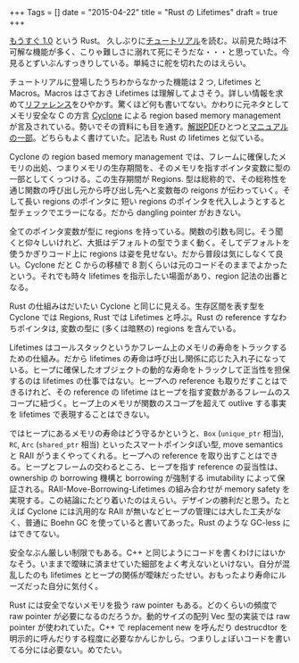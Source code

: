 +++
Tags = []
date = "2015-04-22"
title = "Rust の Lifetimes"
draft = true
+++

[もうすぐ 1.0](http://blog.rust-lang.org/2015/02/13/Final-1.0-timeline.html) という Rust。
久しぶりに[チュートリアル](http://doc.rust-lang.org/nightly/book/)を読む。以前見た時は不可解な機能が多く、こりゃ難しさに溺れて死にそうだな・・・と思っていた。今見るとずいぶんすっきりしている。単純さに舵を切れたのはえらい。

チュートリアルに登場したうちわからなかった機能は 2 つ, Lifetimes と Macros。Macros はさておき Lifetimes は理解してよさそう。詳しい情報を求めて[リファレンス](http://doc.rust-lang.org/nightly/reference.html
)をひやかす。驚くほど何も書いてない。かわりに元ネタとしてメモリ安全な C の方言 [Cyclone](http://cyclone.thelanguage.org/) による region based memory management が言及されている。勢いでその資料にも目を通す。[解説PDF](http://www.cs.umd.edu/projects/cyclone/papers/cyclone-regions.pdf)ひとつと[マニュアルの一部](http://cyclone.thelanguage.org/wiki/Memory%20Management%20Via%20Regions/)。どちらもよく書けていた。記法も Rust の lifetimes と似ている。

Cyclone の region based memory management では、フレームに確保したメモリの出処、つまりメモリの生存期間を、そのメモリを指すポインタ変数に型の一部としてくっつける。この生存期間が Regions. 型は総称的で、その総称性を通じ関数の呼び出し元から呼び出し先へと変数毎の reigons が伝わっていく。そして長い regions のポインタに 短い regions のポインタを代入しようとすると型チェックでエラーになる。だから dangling pointer がおきない。

全てのポインタ変数が型に regions を持っている。関数の引数も同じ。そう聞くと仰々しいけれど、大抵はデフォルトの型でうまく動く。そしてデフォルトを使うかぎりコード上に regions は姿を見せない。だから普段は気にしなくて良い。Cyclone だと C からの移植で 8 割くらいは元のコードそのままでよかったという。それでも時々 lifetimes を指示したい場面があり、region 記法の出番となる。

Rust の仕組みはだいたい Cyclone と同じに見える。生存区間を表す型を Cyclone では Regions, Rust では Lifetimes と呼ぶ。Rust の reference すなわちポインタは, 変数の型に (多くは暗黙の) regions を含んでいる。

Lifetimes はコールスタックというかフレーム上のメモリの寿命をトラックするための仕組み。だから lifetimes の寿命は呼び出し関係に応じた入れ子になっている。ヒープに確保したオブジェクトの動的な寿命をトラックして正当性を担保するのは lifetimes の仕事ではない。ヒープへの reference も取りだすことはできるけれど、その reference の lifetime はヒープを指す変数があるフレームのスコープに紐づく。ヒープ上のメモリが関数のスコープを超えて outlive する事実を lifetimes で表現することはできない。

ではヒープにあるメモリの寿命はどう守るかというと、`Box` (`unique_ptr` 相当), `RC`, `Arc` (`shared_ptr` 相当) といったスマートポインタぽい型, move semantics と RAII がうまくやってくれる。ヒープへの reference を取り出すことはできる。ヒープとフレームの交わるところ、ヒープを指す reference の妥当性は、ownership の borrowing 機構と borrowing が強制する imutability によって保証される。RAII-Move-Borrowing-Lifetimes の組み合わせが memory safety を実現する。この結論にたどり着いたのはえらい。デザインの勝利だと思う。たとえば Cyclone には汎用的な RAII が無いなどヒープの管理には大した工夫がなく、普通に Boehn GC を使っていると書いてあった。Rust のような GC-less にはできてない。

安全なぶん厳しい制限でもある。C++ と同じようにコードを書くわけにはいかなそう。いままで曖昧に済ませていた細部をよく考えないといけない。自分が混乱したのも lifetimes とヒープの関係が曖昧だったせい。おもったより寿命にルーズだった自分に気付く。

Rust には安全でないメモリを扱う raw pointer もある。どのくらいの頻度で raw pointer が必要になるのだろうか。動的サイズの配列 Vec 型の実装では raw pointer が使われていた。C++ で replacement new を呼んだり destrucdtor を明示的に呼んだりする程度に必要なかんじかしら。つまりしょぼいコードを書いてる分には必要ない。めでたい。
